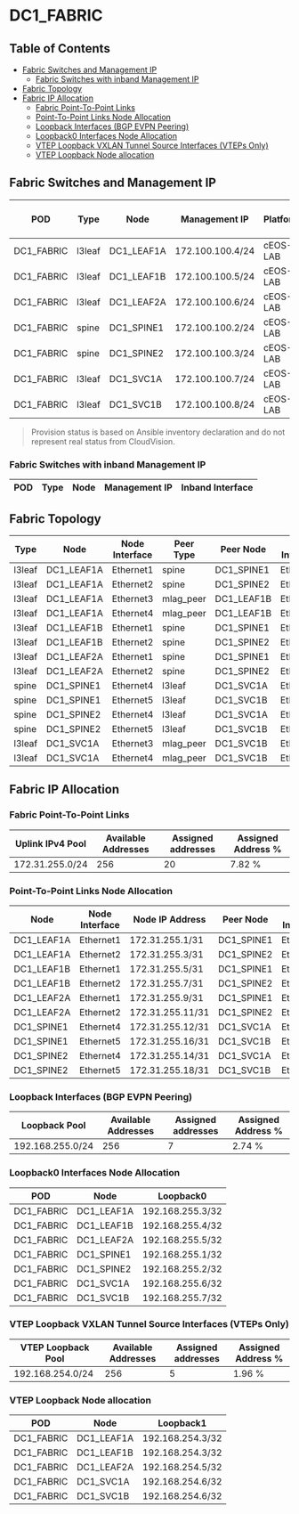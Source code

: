 # DC1_FABRIC

## Table of Contents

- [Fabric Switches and Management IP](#fabric-switches-and-management-ip)
  - [Fabric Switches with inband Management IP](#fabric-switches-with-inband-management-ip)
- [Fabric Topology](#fabric-topology)
- [Fabric IP Allocation](#fabric-ip-allocation)
  - [Fabric Point-To-Point Links](#fabric-point-to-point-links)
  - [Point-To-Point Links Node Allocation](#point-to-point-links-node-allocation)
  - [Loopback Interfaces (BGP EVPN Peering)](#loopback-interfaces-bgp-evpn-peering)
  - [Loopback0 Interfaces Node Allocation](#loopback0-interfaces-node-allocation)
  - [VTEP Loopback VXLAN Tunnel Source Interfaces (VTEPs Only)](#vtep-loopback-vxlan-tunnel-source-interfaces-vteps-only)
  - [VTEP Loopback Node allocation](#vtep-loopback-node-allocation)

## Fabric Switches and Management IP

| POD | Type | Node | Management IP | Platform | Provisioned in CloudVision | Serial Number |
| --- | ---- | ---- | ------------- | -------- | -------------------------- | ------------- |
| DC1_FABRIC | l3leaf | DC1_LEAF1A | 172.100.100.4/24 | cEOS-LAB | Provisioned | - |
| DC1_FABRIC | l3leaf | DC1_LEAF1B | 172.100.100.5/24 | cEOS-LAB | Provisioned | - |
| DC1_FABRIC | l3leaf | DC1_LEAF2A | 172.100.100.6/24 | cEOS-LAB | Provisioned | - |
| DC1_FABRIC | spine | DC1_SPINE1 | 172.100.100.2/24 | cEOS-LAB | Provisioned | - |
| DC1_FABRIC | spine | DC1_SPINE2 | 172.100.100.3/24 | cEOS-LAB | Provisioned | - |
| DC1_FABRIC | l3leaf | DC1_SVC1A | 172.100.100.7/24 | cEOS-LAB | Provisioned | - |
| DC1_FABRIC | l3leaf | DC1_SVC1B | 172.100.100.8/24 | cEOS-LAB | Provisioned | - |

> Provision status is based on Ansible inventory declaration and do not represent real status from CloudVision.

### Fabric Switches with inband Management IP

| POD | Type | Node | Management IP | Inband Interface |
| --- | ---- | ---- | ------------- | ---------------- |

## Fabric Topology

| Type | Node | Node Interface | Peer Type | Peer Node | Peer Interface |
| ---- | ---- | -------------- | --------- | ----------| -------------- |
| l3leaf | DC1_LEAF1A | Ethernet1 | spine | DC1_SPINE1 | Ethernet1 |
| l3leaf | DC1_LEAF1A | Ethernet2 | spine | DC1_SPINE2 | Ethernet1 |
| l3leaf | DC1_LEAF1A | Ethernet3 | mlag_peer | DC1_LEAF1B | Ethernet3 |
| l3leaf | DC1_LEAF1A | Ethernet4 | mlag_peer | DC1_LEAF1B | Ethernet4 |
| l3leaf | DC1_LEAF1B | Ethernet1 | spine | DC1_SPINE1 | Ethernet2 |
| l3leaf | DC1_LEAF1B | Ethernet2 | spine | DC1_SPINE2 | Ethernet2 |
| l3leaf | DC1_LEAF2A | Ethernet1 | spine | DC1_SPINE1 | Ethernet3 |
| l3leaf | DC1_LEAF2A | Ethernet2 | spine | DC1_SPINE2 | Ethernet3 |
| spine | DC1_SPINE1 | Ethernet4 | l3leaf | DC1_SVC1A | Ethernet1 |
| spine | DC1_SPINE1 | Ethernet5 | l3leaf | DC1_SVC1B | Ethernet1 |
| spine | DC1_SPINE2 | Ethernet4 | l3leaf | DC1_SVC1A | Ethernet2 |
| spine | DC1_SPINE2 | Ethernet5 | l3leaf | DC1_SVC1B | Ethernet2 |
| l3leaf | DC1_SVC1A | Ethernet3 | mlag_peer | DC1_SVC1B | Ethernet3 |
| l3leaf | DC1_SVC1A | Ethernet4 | mlag_peer | DC1_SVC1B | Ethernet4 |

## Fabric IP Allocation

### Fabric Point-To-Point Links

| Uplink IPv4 Pool | Available Addresses | Assigned addresses | Assigned Address % |
| ---------------- | ------------------- | ------------------ | ------------------ |
| 172.31.255.0/24 | 256 | 20 | 7.82 % |

### Point-To-Point Links Node Allocation

| Node | Node Interface | Node IP Address | Peer Node | Peer Interface | Peer IP Address |
| ---- | -------------- | --------------- | --------- | -------------- | --------------- |
| DC1_LEAF1A | Ethernet1 | 172.31.255.1/31 | DC1_SPINE1 | Ethernet1 | 172.31.255.0/31 |
| DC1_LEAF1A | Ethernet2 | 172.31.255.3/31 | DC1_SPINE2 | Ethernet1 | 172.31.255.2/31 |
| DC1_LEAF1B | Ethernet1 | 172.31.255.5/31 | DC1_SPINE1 | Ethernet2 | 172.31.255.4/31 |
| DC1_LEAF1B | Ethernet2 | 172.31.255.7/31 | DC1_SPINE2 | Ethernet2 | 172.31.255.6/31 |
| DC1_LEAF2A | Ethernet1 | 172.31.255.9/31 | DC1_SPINE1 | Ethernet3 | 172.31.255.8/31 |
| DC1_LEAF2A | Ethernet2 | 172.31.255.11/31 | DC1_SPINE2 | Ethernet3 | 172.31.255.10/31 |
| DC1_SPINE1 | Ethernet4 | 172.31.255.12/31 | DC1_SVC1A | Ethernet1 | 172.31.255.13/31 |
| DC1_SPINE1 | Ethernet5 | 172.31.255.16/31 | DC1_SVC1B | Ethernet1 | 172.31.255.17/31 |
| DC1_SPINE2 | Ethernet4 | 172.31.255.14/31 | DC1_SVC1A | Ethernet2 | 172.31.255.15/31 |
| DC1_SPINE2 | Ethernet5 | 172.31.255.18/31 | DC1_SVC1B | Ethernet2 | 172.31.255.19/31 |

### Loopback Interfaces (BGP EVPN Peering)

| Loopback Pool | Available Addresses | Assigned addresses | Assigned Address % |
| ------------- | ------------------- | ------------------ | ------------------ |
| 192.168.255.0/24 | 256 | 7 | 2.74 % |

### Loopback0 Interfaces Node Allocation

| POD | Node | Loopback0 |
| --- | ---- | --------- |
| DC1_FABRIC | DC1_LEAF1A | 192.168.255.3/32 |
| DC1_FABRIC | DC1_LEAF1B | 192.168.255.4/32 |
| DC1_FABRIC | DC1_LEAF2A | 192.168.255.5/32 |
| DC1_FABRIC | DC1_SPINE1 | 192.168.255.1/32 |
| DC1_FABRIC | DC1_SPINE2 | 192.168.255.2/32 |
| DC1_FABRIC | DC1_SVC1A | 192.168.255.6/32 |
| DC1_FABRIC | DC1_SVC1B | 192.168.255.7/32 |

### VTEP Loopback VXLAN Tunnel Source Interfaces (VTEPs Only)

| VTEP Loopback Pool | Available Addresses | Assigned addresses | Assigned Address % |
| --------------------- | ------------------- | ------------------ | ------------------ |
| 192.168.254.0/24 | 256 | 5 | 1.96 % |

### VTEP Loopback Node allocation

| POD | Node | Loopback1 |
| --- | ---- | --------- |
| DC1_FABRIC | DC1_LEAF1A | 192.168.254.3/32 |
| DC1_FABRIC | DC1_LEAF1B | 192.168.254.3/32 |
| DC1_FABRIC | DC1_LEAF2A | 192.168.254.5/32 |
| DC1_FABRIC | DC1_SVC1A | 192.168.254.6/32 |
| DC1_FABRIC | DC1_SVC1B | 192.168.254.6/32 |
